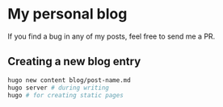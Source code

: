 # My personal blog

If you find a bug in any of my posts, feel free to send me a PR.

## Creating a new blog entry

```bash
hugo new content blog/post-name.md
hugo server # during writing
hugo # for creating static pages
```
